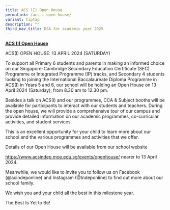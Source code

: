 ```yaml
---
title: ACS (I) Open House
permalink: /acs-i-open-house/
variant: tiptap
description: ""
third_nav_title: DSA for academic year 2025
---
```

<p><strong><u>ACS (I) Open House</u></strong>
</p>
<p>ACS(I) OPEN HOUSE: 13 APRIL 2024 (SATURDAY)</p>
<p>To support all Primary 6 students and parents in making an informed choice
on our Singapore-Cambridge Secondary Education Certificate (SEC) Programme
or Integrated Programme (IP) tracks, and Secondary 4 students looking to
joining the International Baccalaureate Diploma Programme in ACS(I) in
Years 5 and 6, our school will be holding an Open House on 13 April 2024
(Saturday), from 8.30 am to 12.30 pm.</p>
<p>Besides a talk on ACS(I) and our programmes, CCA &amp; Subject booths
will be available for participants to interact with our students and teachers.
During the open house, we will provide a comprehensive tour of our campus
and provide detailed information on our academic programmes, co-curricular
activities, and student services.</p>
<p>This is an excellent opportunity for your child to learn more about our
school and the various programmes and activities that we offer.</p>
<p>Details of our Open House will be available from our school website</p>
<p><a href="https://www.acsindep.moe.edu.sg/events/openhouse/" rel="noopener noreferrer nofollow" target="_blank">https://www.acsindep.moe.edu.sg/events/openhouse/</a> nearer
to 13 April 2024.</p>
<p>Meanwhile, we would like to invite you to follow us on Facebook (@acindeponline)
and Instagram (@Indeponline) to find out more about our school family.</p>
<p>We wish you and your child all the best in this milestone year.</p>
<p>The Best Is Yet to Be!</p>
<p></p>
